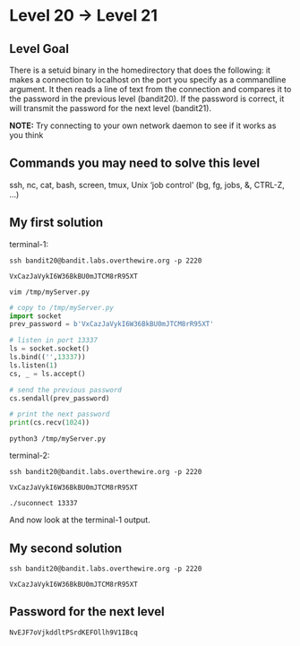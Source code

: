 # Level 20 → Level 21

## Level Goal
There is a setuid binary in the homedirectory that does the following: it makes a connection to localhost on the port you specify as a commandline argument. It then reads a line of text from the connection and compares it to the password in the previous level (bandit20). If the password is correct, it will transmit the password for the next level (bandit21).

**NOTE:** Try connecting to your own network daemon to see if it works as you think

## Commands you may need to solve this level
ssh, nc, cat, bash, screen, tmux, Unix ‘job control’ (bg, fg, jobs, &, CTRL-Z, …)

## My first solution
terminal-1:
```
ssh bandit20@bandit.labs.overthewire.org -p 2220
```
```
VxCazJaVykI6W36BkBU0mJTCM8rR95XT
```
```
vim /tmp/myServer.py
```
```python
# copy to /tmp/myServer.py
import socket
prev_password = b'VxCazJaVykI6W36BkBU0mJTCM8rR95XT'

# listen in port 13337
ls = socket.socket()
ls.bind(('',13337))
ls.listen(1)
cs, _ = ls.accept()

# send the previous password
cs.sendall(prev_password)

# print the next password
print(cs.recv(1024))
```
```
python3 /tmp/myServer.py
```

terminal-2:
```
ssh bandit20@bandit.labs.overthewire.org -p 2220
```
```
VxCazJaVykI6W36BkBU0mJTCM8rR95XT
```
```
./suconnect 13337
```

And now look at the terminal-1 output.

## My second solution
```
ssh bandit20@bandit.labs.overthewire.org -p 2220
```
```
VxCazJaVykI6W36BkBU0mJTCM8rR95XT
```

## Password for the next level
```
NvEJF7oVjkddltPSrdKEFOllh9V1IBcq
```
